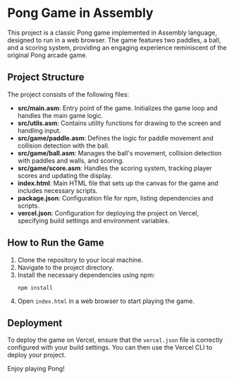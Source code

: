 # Pong Game in Assembly

This project is a classic Pong game implemented in Assembly language, designed to run in a web browser. The game features two paddles, a ball, and a scoring system, providing an engaging experience reminiscent of the original Pong arcade game.

## Project Structure

The project consists of the following files:

- **src/main.asm**: Entry point of the game. Initializes the game loop and handles the main game logic.
- **src/utils.asm**: Contains utility functions for drawing to the screen and handling input.
- **src/game/paddle.asm**: Defines the logic for paddle movement and collision detection with the ball.
- **src/game/ball.asm**: Manages the ball's movement, collision detection with paddles and walls, and scoring.
- **src/game/score.asm**: Handles the scoring system, tracking player scores and updating the display.
- **index.html**: Main HTML file that sets up the canvas for the game and includes necessary scripts.
- **package.json**: Configuration file for npm, listing dependencies and scripts.
- **vercel.json**: Configuration for deploying the project on Vercel, specifying build settings and environment variables.

## How to Run the Game

1. Clone the repository to your local machine.
2. Navigate to the project directory.
3. Install the necessary dependencies using npm:
   ```
   npm install
   ```
4. Open `index.html` in a web browser to start playing the game.

## Deployment

To deploy the game on Vercel, ensure that the `vercel.json` file is correctly configured with your build settings. You can then use the Vercel CLI to deploy your project.

Enjoy playing Pong!